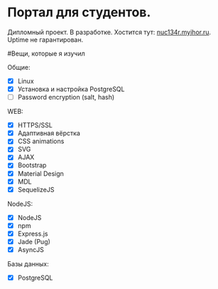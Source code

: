 # Портал для студентов. 

Дипломный проект. В разработке.
Хостится тут: [nuc134r.myihor.ru](http://nuc134r.myihor.ru). Uptime не гарантирован. 

#Вещи, которые я изучил

Общие:
* [x] Linux
* [x] Установка и настройка PostgreSQL
* [ ] Password encryption (salt, hash)

WEB:
* [x] HTTPS/SSL
* [x] Адаптивная вёрстка
* [x] CSS animations
* [x] SVG
* [x] AJAX
* [x] Bootstrap
* [x] Material Design
* [x] MDL
* [x] SequelizeJS

NodeJS:
* [x] NodeJS
* [x] npm
* [x] Express.js
* [x] Jade (Pug)
* [x] AsyncJS

Базы данных:
* [x] PostgreSQL